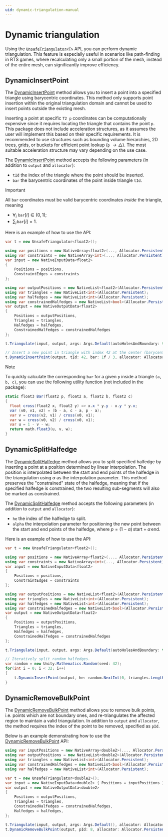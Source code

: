 ```yaml
---
uid: dynamic-triangulation-manual
---
```


# Dynamic triangulation

Using the [`UnsafeTriangulator<T>`][unsafe-triangulator] API, you can perform dynamic triangulation.
This feature is especially useful in scenarios like path-finding in RTS games, where recalculating only a small portion of the mesh, instead of the entire mesh, can significantly improve efficiency.

## DynamicInsertPoint

The [DynamicInsertPoint][dynamic-insert-point] method allows you to insert a point into a specified triangle using barycentric coordinates. This method only supports point insertion within the original triangulation domain and cannot be used to insert points outside the existing mesh.

Inserting a point at specific `T2 p` coordinates can be computationally expensive since it requires locating the triangle that contains the point `p`.
This package does not include acceleration structures, as it assumes the user will implement this based on their specific requirements.
It is recommended to use structures such as bounding volume hierarchies, 2D trees, grids, or buckets for efficient point lookup (`p` $\to \triangle$).
The most suitable acceleration structure may vary depending on the use case.

The [DynamicInsertPoint][dynamic-insert-point] method accepts the following parameters (in addition to `output` and `allocator`):

- `tId` the index of the triangle where the point should be inserted.
- `bar` the barycentric coordinates of the point inside triangle `tId`.

> [!IMPORTANT]  
> All $\texttt{bar}$ coordinates must be valid barycentric coordinates *inside* the triangle, meaning
>
> - $\forall_i\,\,\texttt{bar}[i]\in(0, 1)$;
> - $\sum_i \, \texttt{bar}[i] = 1$.

Here is an example of how to use the API:

```csharp
var t = new UnsafeTriangulator<float2>();

using var positions = new NativeArray<float2>(..., Allocator.Persistent);
using var constraints = new NativeArray<int>(..., Allocator.Persistent);
var input = new NativeInputData<float2>
{
    Positions = positions,
    ConstraintEdges = constraints
};

using var outputPositions = new NativeList<float2>(Allocator.Persistent);
using var triangles = new NativeList<int>(Allocator.Persistent);
using var halfedges = new NativeList<int>(Allocator.Persistent);
using var constrainedHalfedges = new NativeList<bool>(Allocator.Persistent);
var output = new NativeOutputData<float2>
{
    Positions = outputPositions,
    Triangles = triangles,
    Halfedges = halfedges,
    ConstrainedHalfedges = constrainedHalfedges
};

t.Triangulate(input, output, args: Args.Default(autoHolesAndBoundary: true), Allocator.Persistent);

// Insert a new point in triangle with index 42 at the center (barycentric coordinates: [⅓, ⅓, ⅓]).
t.DynamicInsertPoint(output, tId: 42, bar: 1f / 3, allocator: Allocator.Persistent);
```

> [!NOTE]
> To quickly calculate the corresponding `bar` for a given `p` inside a triangle `(a, b, c)`, you can use the following utility function (not included in the package):
>
> ```csharp
> static float3 Bar(float2 p, float2 a, float2 b, float2 c)
> {
>   float cross(float2 x, float2 y) => x.x * y.y - x.y * y.x;
>   var (v0, v1, v2) = (b - a, c - a, p - a);
>   var v = cross(v2, v1) / cross(v0, v1);
>   var w = cross(v0, v2) / cross(v0, v1);
>   var u = 1 - v - w;
>   return math.float3(u, v, w);
> }
> ```

## DynamicSplitHalfedge

The [DynamicSplitHalfedge][dynamic-split-halfedge] method allows you to split specified halfedge by inserting a point at a position determined by linear interpolation.
The position is interpolated between the start and end points of the halfedge in the triangulation using $\alpha$ as the interpolation parameter.
This method preserves the "constrained" state of the halfedge, meaning that if the specified halfedge is constrained, the two resulting sub-segments will also be marked as constrained.

The [DynamicSplitHalfedge][dynamic-split-halfedge] method accepts the following parameters (in addition to `output` and `allocator`):

- `he` the index of the halfedge to split.
- `alpha` the interpolation parameter for positioning the new point between the start and end points of the halfedge, where $p = (1 - \alpha) \, \text{start} + \alpha \, \text{end}$.

Here is an example of how to use the API:

```csharp
var t = new UnsafeTriangulator<float2>();

using var positions = new NativeArray<float2>(..., Allocator.Persistent);
using var constraints = new NativeArray<int>(..., Allocator.Persistent);
var input = new NativeInputData<float2>
{
    Positions = positions,
    ConstraintEdges = constraints
};

using var outputPositions = new NativeList<float2>(Allocator.Persistent);
using var triangles = new NativeList<int>(Allocator.Persistent);
using var halfedges = new NativeList<int>(Allocator.Persistent);
using var constrainedHalfedges = new NativeList<bool>(Allocator.Persistent);
var output = new NativeOutputData<float2>
{
    Positions = outputPositions,
    Triangles = triangles,
    Halfedges = halfedges,
    ConstrainedHalfedges = constrainedHalfedges
};

t.Triangulate(input, output, args: Args.Default(autoHolesAndBoundary: true), Allocator.Persistent);

// Iteratively split random halfedges.
var random = new Unity.Mathematics.Random(seed: 42);
for(int i = 0; i < 32; i++)
{
    t.DynamicInsertPoint(output, he: random.NextInt(0, triangles.Length), alpha: 0.5f, allocator: Allocator.Persistent);
}
```

## DynamicRemoveBulkPoint

The [DynamicRemoveBulkPoint][dynamic-remove-point] method allows you to remove bulk points, i.e. points which are not boundary ones, and re-triangulates the affected region to maintain a valid triangulation.
In addition to `output` and `allocator`, the method requires the index of the point to be removed, specified as `pId`.

Below is an example demonstrating how to use the [DynamicRemoveBulkPoint][dynamic-remove-point] API:

```csharp
using var inputPositions = new NativeArray<double2>(..., Allocator.Persistent);
using var outputPositions = new NativeList<double2>(Allocator.Persistent);
using var triangles = new NativeList<int>(Allocator.Persistent);
using var constrainedHalfedges = new NativeList<bool>(Allocator.Persistent);
using var halfedges = new NativeList<int>(Allocator.Persistent);

var t = new UnsafeTriangulator<double2>();
var input = new NativeInputData<double2> { Positions = inputPositions };
var output = new NativeOutputData<double2>
{
    Positions = outputPositions,
    Triangles = triangles,
    ConstrainedHalfedges = constrainedHalfedges,
    Halfedges = halfedges,
};

t.Triangulate(input, output, args: Args.Default(), allocator: Allocator.Persistent);
t.DynamicRemoveBulkPoint(output, pId: 8, allocator: Allocator.Persistent);
```

[unsafe-triangulator]: xref:andywiecko.BurstTriangulator.LowLevel.Unsafe.UnsafeTriangulator`1
[dynamic-insert-point]: xref:andywiecko.BurstTriangulator.LowLevel.Unsafe.Extensions.DynamicInsertPoint*
[dynamic-split-halfedge]: xref:andywiecko.BurstTriangulator.LowLevel.Unsafe.Extensions.DynamicSplitHalfedge*
[dynamic-remove-point]: xref:andywiecko.BurstTriangulator.LowLevel.Unsafe.Extensions.DynamicRemoveBulkPoint*
